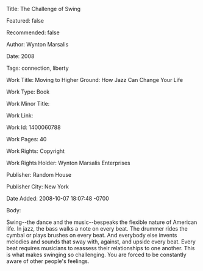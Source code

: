 Title: The Challenge of Swing

Featured: false

Recommended: false

Author: Wynton Marsalis

Date: 2008

Tags: connection, liberty

Work Title: Moving to Higher Ground: How Jazz Can Change Your Life

Work Type: Book

Work Minor Title:  

Work Link: 

Work Id:  1400060788

Work Pages:  40

Work Rights:  Copyright

Work Rights Holder:  Wynton Marsalis Enterprises

Publisher:  Random House

Publisher City:  New York

Date Added: 2008-10-07 18:07:48 -0700

Body:

Swing--the dance and the music--bespeaks the flexible nature of American life. In jazz, the bass walks a note on every beat. The drummer rides the cymbal or plays brushes on every beat. And everybody else invents melodies and sounds that sway with, against, and upside every beat. Every beat requires musicians to reassess their relationships to one another. This is what makes swinging so challenging. You are forced to be constantly aware of other people's feelings.


